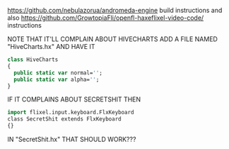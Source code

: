https://github.com/nebulazorua/andromeda-engine build instructions and also https://github.com/GrowtopiaFli/openfl-haxeflixel-video-code/ instructions

NOTE THAT IT'LL COMPLAIN ABOUT HIVECHARTS
ADD A FILE NAMED "HiveCharts.hx" AND HAVE IT 

```haxe
class HiveCharts 
{
  public static var normal='';
  public static var alpha='';
}
```

IF IT COMPLAINS ABOUT SECRETSHIT THEN

```haxe
import flixel.input.keyboard.FlxKeyboard
class SecretShit extends FlxKeyboard
{}
```

IN "SecretShit.hx"
THAT SHOULD WORK???
